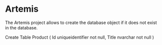 <h1>Artemis</h1>
The Artemis project allows to create the database object if it does not exist in the database.

  Create Table Product (
    Id uniqueidentifier not null,
    Title  nvarchar not null
   )
  
 
